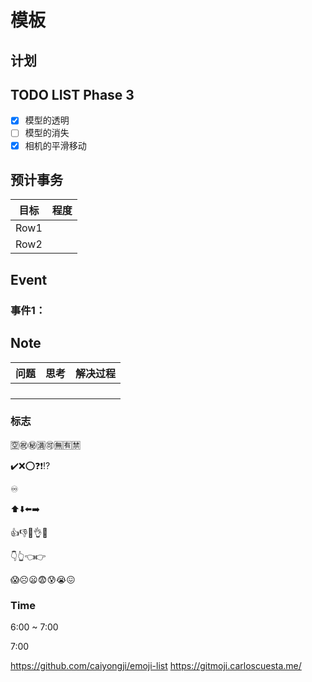 # 模板

## 计划

## TODO LIST Phase 3

- [x] 模型的透明
- [ ] 模型的消失
- [x] 相机的平滑移动

## 预计事务


| 目标   | 程度 |
|------|----|
| Row1 |    |
| Row2 |    |

## Event


### 事件1：


## Note


| 问题 | 思考 | 解决过程 |
|----|----|------|
|    |    |      |
|    |    |      |
|    |    |      |
|    |    |      |


### 标志

🈳㊗️㊙️🈵🉑🈚🈶🈲

✔️❌⭕❓❗⁉️

♾️


⬆️⬇️⬅️➡️

👍👎🤏👌🤙

👇👆👈👉


😱☹️😦😨😰😭😖


### Time


6:00 ~ 7:00

7:00

https://github.com/caiyongji/emoji-list
https://gitmoji.carloscuesta.me/